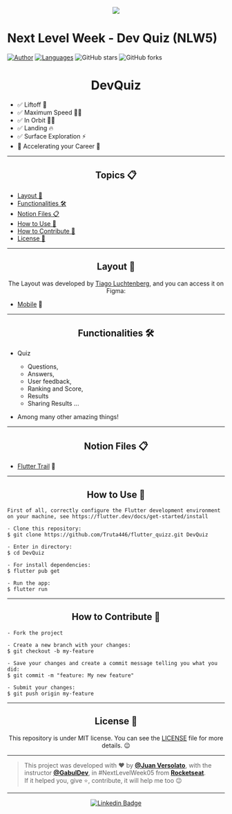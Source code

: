 <p align="center">
  <img src="/assets/cover.png"/>
</p>

# Next Level Week - Dev Quiz (NLW5)

[![Author](https://img.shields.io/badge/author-Truta446-AD1256?style=flat-square)](https://github.com/Truta446)
[![Languages](https://img.shields.io/github/languages/count/Truta446/flutter_quizz?color=%23AD1256&style=flat-square)](#)
![GitHub stars](https://img.shields.io/github/stars/Truta446/flutter_quizz?style=flat-square)
![GitHub forks](https://img.shields.io/github/forks/Truta446/flutter_quizz?style=flat-square)

<h1 align="center">DevQuiz</h1>

- ✅ Liftoff 💪
- ✅ Maximum Speed 🏃‍♂️
- ✅ In Orbit 👨‍🚀 
- ✅ Landing 🔥
- ✅ Surface Exploration ⚡
- 🔄 Accelerating your Career 🚀

---

<h2 align="center">Topics 📋</h2>

   <p>
   
   - [Layout 🎨](#layout-)
   - [Functionalities 🛠️](#functionalities-%EF%B8%8F)
   - [Notion Files 📋](#notion-files-)
   - [How to Use 🤔](#how-to-use-)
   - [How to Contribute 💪](#how-to-contribute-)
   - [License 📝](#license-)

   </p>

---

<h2 align="center">Layout 🎨</h2>

<p align="center">
    The Layout was developed by <a href="https://instagram.com/tiagoluchtenberg">Tiago Luchtenberg</a>, and you can access it on Figma:

- <a href="https://www.figma.com/file/XaC3pgD1B0iLSWLTsUqxIe/DevQuiz-(Copy)?node-id=0%3A1">Mobile</a> 📱
</p>

---   

<h2 align="center">Functionalities 🛠️</h2>

   <p>
   
- Quiz
    - Questions,
    - Answers,
    - User feedback,
    - Ranking and Score,
    - Results
    - Sharing Results ...
- Among many other amazing things!
  
   </p>

---

<h2 align="center">Notion Files 📋</h2>

- [Flutter Trail](https://www.notion.so/Trilha-Flutter-a306b8d8751b4f76a7a1fc8f29db6d65) 🚀

---

<h2 align="center">How to Use 🤔</h2>

   ```
   First of all, correctly configure the Flutter development environment on your machine, see https://flutter.dev/docs/get-started/install
   
   - Clone this repository:
   $ git clone https://github.com/Truta446/flutter_quizz.git DevQuiz

   - Enter in directory:
   $ cd DevQuiz

   - For install dependencies:
   $ flutter pub get

   - Run the app: 
   $ flutter run
   ```

---

<h2 align="center">How to Contribute 💪</h2>

   ```
   - Fork the project 

   - Create a new branch with your changes:
   $ git checkout -b my-feature

   - Save your changes and create a commit message telling you what you did:
   $ git commit -m "feature: My new feature"

   - Submit your changes:
   $ git push origin my-feature
   ```

---

<h2 align="center">License 📝</h2>

<p align="center">
   This repository is under MIT license. You can see the <a href="https://github.com/Truta446/flutter_quizz/blob/main/LICENSE">LICENSE</a> file for more details. 😉
</p>

   ---

   >This project was developed with ❤️ by **[@Juan Versolato](https://www.linkedin.com/in/juan-versolato-10b238159/)**, with the instructor **[@GabulDev](https://www.linkedin.com/in/gabuldev/)**, in #NextLevelWeek05 from **[Rocketseat](https://rocketseat.com.br/)**.<br>
   If it helped you, give ⭐, contribute, it will help me too 😉

---

   <div align="center">

   [![Linkedin Badge](https://img.shields.io/badge/-Felipe%20Sales-292929?style=flat-square&logo=Linkedin&logoColor=white&link=https://www.linkedin.com/in/juan-versolato-10b238159/)](https://www.linkedin.com/in/juan-versolato-10b238159/)

   </div>